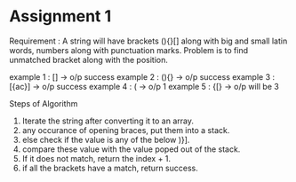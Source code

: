 # Assignment 1

Requirement : A string will have brackets (){}[] along with big and small latin words, 
numbers along with punctuation marks. Problem is to find unmatched bracket along with 
the position.

example 1 : [] -> o/p success
example 2 : (){} -> o/p success
example 3 : [{ac}] -> o/p success
example 4 : ( -> o/p 1
example 5 : {[} -> o/p will be 3


Steps of Algorithm

1. Iterate the string after converting it to an array.
2. any occurance of opening braces, put them into a stack.
3. else check if the value is any of the below )}]. 
4. compare these value with the value poped out of the stack.
5. If it does not match, return the index + 1.
6. if all the brackets have a match, return success. 